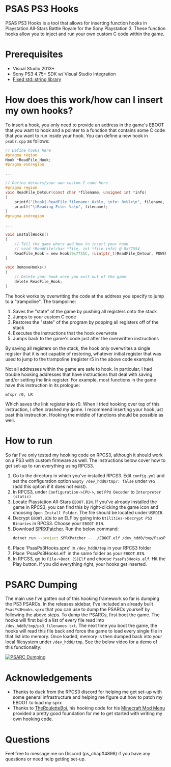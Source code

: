 # PSAS PS3 Hooks

PSAS PS3 Hooks is a tool that allows for inserting function hooks in Playstation All-Stars Battle Royale for the Sony Playstation 3.
These function hooks allow you to inject and run your own custom C code within the game. 

# Prerequisites
- Visual Studio 2013+
- Sony PS3 4.75+ SDK w/ Visual Studio Integration
- [Fixed std::string library](https://github.com/skiff/libpsutil/releases "Fixed std::string library")

# How does this work/how can I insert my own hooks?
To insert a hook, you only need to provide an address in the game's EBOOT that you want to hook and a pointer to 
a function that contains some C code that you want to run inside your hook. You can define a new hook in `psabr.cpp`
as follows:

```C
// Define hooks here
#pragma region
Hook *ReadFile_Hook;
#pragma endregion

...

// Define detours/your own custom C code here
#pragma region
void ReadFile_Detour(const char *filename, unsigned int *info)
{
	printf("[hook] ReadFile	filename: 0x%lx, info: 0x%lx\n", filename, info); 
	printf("\tReading File: %s\n", filename);
}
#pragma endregion

...

void InstallHooks()
{
	// Tell the game where and how to insert your hook
	// void *ReadFile(char *file, int *file_info) @ 0x77554
	ReadFile_Hook = new Hook(0x7755C, (uintptr_t)ReadFile_Detour, POWERPC_REGISTERINDEX_R5);
}

void RemoveHooks()
{
	// Delete your hook once you exit out of the game
	delete ReadFile_Hook;
}
```

The hook works by overwriting the code at the address you specify to jump to a "trampoline". The trampoline:

1. Saves the "state" of the game by pushing all registers onto the stack
2. Jumps to your custom C code
3. Restores the "state" of the program by popping all registers off of the stack
4. Executes the instructions that the hook overwrote
5. Jumps back to the game's code just after the overwritten instructions

By saving all registers on the stack, the hook only overwrites a single register that it is not capable of restoring,
whatever initial register that was used to jump to the trampoline (register r5 in the above code example).

Not all addresses within the game are safe to hook. In particular, I had trouble hooking addresses that have instructions
that deal with saving and/or setting the link register. For example, most functions in the game have this instruction in its prologue:

```
mfspr r0, LR
```

Which saves the link register into r0. When I tried hooking over top of this instruction, I often crashed my game. I recommend inserting
your hook just past this instruction. Hooking the middle of functions should be possible as well.

# How to run
So far I've only tested my hooking code on RPCS3, although it should work on a PS3 with custom firmware as well. The instructions below
cover how to get set-up to run everything using RPCS3.

1. Go to the directory in which you've installed RPCS3. Edit `config.yml` and set the configuration option `Empty /dev_hdd0/tmp/: false` under `VFS`
(add this option if it does not exist).
2. In RPCS3, under `Configuration->CPU->`, set `PPU Decoder` to `Interpreter (static)`
3. Locate Playstation All-Stars `EBOOT.BIN`. If you've already installed the game in RPCS3, you can find this by right-clicking
the game icon and choosing `Open Install Folder`. The file should be located under `USRDIR`.
4. Decrypt `EBOOT.BIN` to an ELF by going into `Utilities->Decrypt PS3 Binaries` in RPCS3. Choose your `EBOOT.BIN`.
5. Download [SPRXPatcher](https://github.com/NotNite/SPRXPatcher). Run the below command:
	```bash
	dotnet run --project SPRXPatcher -- ./EBOOT.elf /dev_hdd0/tmp/PsasPs3Hooks.sprx ./PsasPs3Hooks.elf
4. Place 'PsasPs3Hooks.sprx' in `/dev_hdd0/tmp` in your RPCS3 folder
5. Place 'PsasPs3Hooks.elf' in the same folder as your `EBOOT.BIN`.
6. In RPCS3, go to `File->Boot (S)Elf` and choose `PsasPs3Hooks.elf`. Hit the Play button. If you did everything right, your hooks
get inserted.

# PSARC Dumping
The main use I've gotten out of this hooking framework so far is dumping the PS3 PSARCs. In the releases sidebar,
I've included an already built `PsasPs3Hooks.sprx` that you can use to dump the PSARCs yourself by following the above steps.
To dump the PSARCs, first boot the game. The hooks will first build a list of every file read into `/dev_hdd0/tmp/ps3_filenames.txt`.
The next time you boot the game, the hooks will read this file back and force the game to load every single file in that list into memory.
Once loaded, memory is then dumped back into your local filesystem under `/dev_hdd0/tmp`. See the below video for a demo of this functionality:

[![PSARC Dumping](https://img.youtube.com/vi/N-OY8vLMyoQ/0.jpg)](https://www.youtube.com/watch?v=N-OY8vLMyoQ&t=3s)

# Acknowledgements
- Thanks to duck from the RPCS3 discord for helping me get set-up with some general infrastructure and helping
me figure out how to patch my EBOOT to load my sprx 
- Thanks to [TheRouletteBoi](https://github.com/TheRouletteBoi), his hooking code for his [Minecraft Mod Menu](https://github.com/TheRouletteBoi/Minecraft) provided
a pretty good foundation for me to get started with writing my own hooking code.

# Questions
Feel free to message me on Discord (ps_chap#4898) if you have any questions or need help getting set-up.
